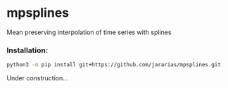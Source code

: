 # mpsplines
Mean preserving interpolation of time series with splines

### Installation:

```bash
python3 -m pip install git+https://github.com/jararias/mpsplines.git
```

Under construction...
